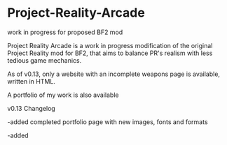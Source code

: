 # Project-Reality-Arcade
work in progress for proposed BF2 mod 

Project Reality Arcade is a work in progress modification of the original Project Reality mod for BF2, that aims to  balance PR's realism with less tedious game mechanics.

As of v0.13, only a website with an incomplete weapons page is available, written in HTML.

A portfolio of my work is also available

v0.13 Changelog

-added completed portfolio page with new images, fonts and formats

-added 
